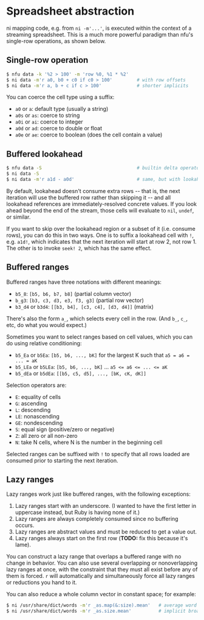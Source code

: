 # Spreadsheet abstraction
ni mapping code, e.g. from `ni -m'...'`, is executed within the context of a
streaming spreadsheet. This is a much more powerful paradigm than nfu's
single-row operations, as shown below.

## Single-row operation
```sh
$ nfu data -k '%2 > 100' -m 'row %0, %1 * %2'
$ ni data -m'r a0, b0 + c0 if c0 > 100'         # with row offsets
$ ni data -m'r a, b + c if c > 100'             # shorter implicits
```

You can coerce the cell type using a suffix:

- `a0` or `a`: default type (usually a string)
- `a0s` or `as`: coerce to string
- `a0i` or `ai`: coerce to integer
- `a0d` or `ad`: coerce to double or float
- `a0e` or `ae`: coerce to boolean (does the cell contain a value)

## Buffered lookahead
```sh
$ nfu data -S                                   # builtin delta operator
$ ni data -S
$ ni data -m'r a1d - a0d'                       # same, but with lookahead
```

By default, lookahead doesn't consume extra rows -- that is, the next iteration
will use the buffered row rather than skipping it -- and all lookahead
references are immediately-resolved concrete values. If you look ahead beyond
the end of the stream, those cells will evaluate to `nil`, `undef`, or similar.

If you want to skip over the lookahead region or a subset of it (i.e. consume
rows), you can do this in two ways. One is to suffix a lookahead cell with `!`,
e.g. `a1d!`, which indicates that the next iteration will start at row 2, not
row 1. The other is to invoke `seek! 2`, which has the same effect.

## Buffered ranges
Buffered ranges have three notations with different meanings:

- `b5_8`: `[b5, b6, b7, b8]` (partial column vector)
- `b_g3`: `[b3, c3, d3, e3, f3, g3]` (partial row vector)
- `b3_d4` or `b3d4`: `[[b3, b4], [c3, c4], [d3, d4]]` (matrix)

There's also the form `a_`, which selects every cell in the row. (And `b_`,
`c_`, etc, do what you would expect.)

Sometimes you want to select ranges based on cell values, which you can do
using relative conditioning:

- `b5_Ea` or `b5Ea`: `[b5, b6, ..., bK]` for the largest K such that `a5 = a6 = ... = aK`
- `b5_LEa` or `b5LEa`: `[b5, b6, ..., bK]` ... `a5 <= a6 <= ... <= aK`
- `b5_dEa` or `b5dEa`: `[[b5, c5, d5], ..., [bK, cK, dK]]`

Selection operators are:

- `E`: equality of cells
- `G`: ascending
- `L`: descending
- `LE`: nonascending
- `GE`: nondescending
- `S`: equal sign (positive/zero or negative)
- `Z`: all zero or all non-zero
- `N`: take N cells, where N is the number in the beginning cell

Selected ranges can be suffixed with `!` to specify that all rows loaded are
consumed prior to starting the next iteration.

## Lazy ranges
Lazy ranges work just like buffered ranges, with the following exceptions:

1. Lazy ranges start with an underscore. (I wanted to have the first letter in
   uppercase instead, but Ruby is having none of it.)
2. Lazy ranges are always completely consumed since no buffering occurs.
3. Lazy ranges are abstract values and must be reduced to get a value out.
4. Lazy ranges always start on the first row (**TODO:** fix this because it's
   lame).

You can construct a lazy range that overlaps a buffered range with no change in
behavior. You can also use several overlapping or nonoverlapping lazy ranges at
once, with the constraint that they must all exist before any of them is
forced. `r` will automatically and simultaneously force all lazy ranges or
reductions you hand to it.

You can also reduce a whole column vector in constant space; for example:

```sh
$ ni /usr/share/dict/words -m'r _as.map(&:size).mean'   # average word length
$ ni /usr/share/dict/words -m'r _as.size.mean'          # implicit broadcast
```
